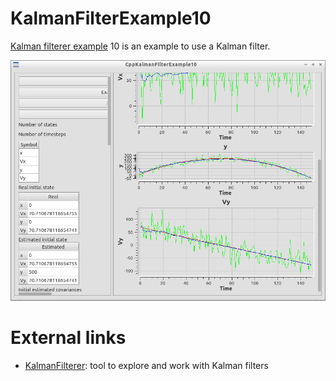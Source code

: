 # KalmanFilterExample10

[Kalman filterer example](https://github.com/richelbilderbeek/KalmanFilterExamples) 10 is an example to use a Kalman filter.

![](CppKalmanFilterExample10.png)

# External links

 * [KalmanFilterer](https://github.com/richelbilderbeek/KalmanFilterer): tool to explore and work with Kalman filters
